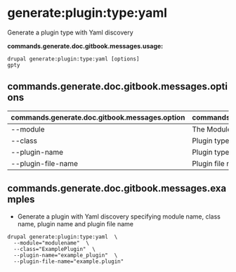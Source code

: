 # generate:plugin:type:yaml
Generate a plugin type with Yaml discovery

**commands.generate.doc.gitbook.messages.usage:**
```
drupal generate:plugin:type:yaml [options]
gpty
```

## commands.generate.doc.gitbook.messages.options
commands.generate.doc.gitbook.messages.option | commands.generate.doc.gitbook.messages.details
-------|-------------
--module | The Module name.
--class | Plugin type class name
--plugin-name | Plugin type machine name
--plugin-file-name | Plugin file name

## commands.generate.doc.gitbook.messages.examples
* Generate a plugin with Yaml discovery specifying module name, class name, plugin name and plugin file name
```
drupal generate:plugin:type:yaml  \
  --module="modulename"  \
  --class="ExamplePlugin"  \
  --plugin-name="example_plugin"  \
  --plugin-file-name="example.plugin"
```
